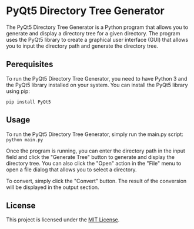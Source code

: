 # PyQt5 Directory Tree Generator
The PyQt5 Directory Tree Generator is a Python program that allows you to generate and display a directory tree for a given directory. The program uses the PyQt5 library to create a graphical user interface (GUI) that allows you to input the directory path and generate the directory tree.



## Perequisites 
To run the PyQt5 Directory Tree Generator, you need to have Python 3 and the PyQt5 library installed on your system. You can install the PyQt5 library using pip:

```pip install PyQt5```

## Usage

To run the PyQt5 Directory Tree Generator, simply run the main.py script:
``` python main.py```


Once the program is running, you can enter the directory path in the input field and click the "Generate Tree" button to generate and display the directory tree. You can also click the "Open" action in the "File" menu to open a file dialog that allows you to select a directory.

To convert, simply click the "Convert" button. The result of the conversion will be displayed in the output section.

## License

This project is licensed under the [MIT License](LICENSE).
